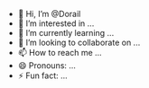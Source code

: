 - 👋 Hi, I’m @Dorail
- 👀 I’m interested in ...
- 🌱 I’m currently learning ...
- 💞️ I’m looking to collaborate on ...
- 📫 How to reach me ...
- 😄 Pronouns: ...
- ⚡ Fun fact: ...

<!---
Dorail/Dorail is a ✨ special ✨ repository because its `README.md` (this file) appears on your GitHub profile.
You can click the Preview link to take a look at your changes.
--->
